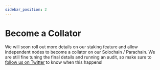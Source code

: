 ```yaml
---
sidebar_position: 2
---
```


# Become a Collator

We will soon roll out more details on our staking feature and allow independent nodes to become a collator on our Solochain / Parachain. We are still fine tuning the final details and running an audit, so make sure to [follow us on Twitter](https://twitter.com/NodleNetwork) to know when this happens!